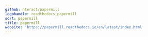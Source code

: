 ```yaml
---
github: nteract/papermill
logohandle: readthedocs_papermill
sort: papermill
title: papermill
website: 'https://papermill.readthedocs.io/en/latest/index.html'
---
```

